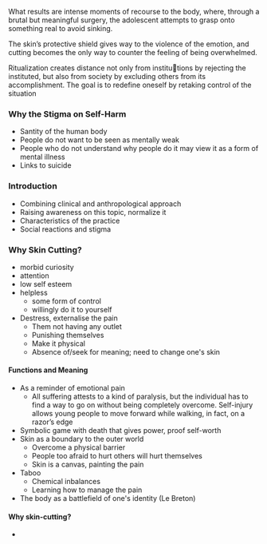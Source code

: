 What results are intense moments of recourse to the body, where, through a brutal but meaningful surgery, the adolescent attempts to grasp onto something real to avoid sinking.

The skin’s protective shield gives way to the violence of the emotion, and cutting becomes the only way to counter the feeling of being overwhelmed.

Ritualization creates distance not only from institutions by rejecting the instituted, but also from society by excluding others from its accomplishment. The goal is to redefine oneself by retaking control of the situation

### Why the Stigma on Self-Harm
- Santity of the human body
- People do not want to be seen as mentally weak
- People who do not understand why people do it may view it as a form of mental illness
- Links to suicide

### Introduction

- Combining clinical and anthropological approach
- Raising awareness on this topic, normalize it
- Characteristics of the practice
- Social reactions and stigma

### Why Skin Cutting?
- morbid curiosity
- attention
- low self esteem
- helpless
	- some form of control
	- willingly do it to yourself
- Destress, externalise the pain
	- Them not having any outlet
	- Punishing themselves
	- Make it physical
	- Absence of/seek for meaning; need to change one's skin

#### Functions and Meaning
- As a reminder of emotional pain
	- All suffering attests to a kind of paralysis, but the individual has to find a way to go on without being completely overcome. Self-injury allows young people to move forward while walking, in fact, on a razor’s edge
- Symbolic game with death that gives power, proof self-worth
- Skin as a boundary to the outer world
	- Overcome a physical barrier
	- People too afraid to hurt others will hurt themselves
	- Skin is a canvas, painting the pain
- Taboo
	- Chemical inbalances
	- Learning how to manage the pain
- The body as a battlefield of one's identity (Le Breton)

#### Why skin-cutting?
- 


